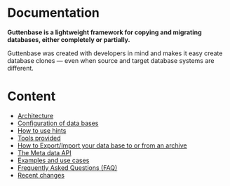 # Documentation

**Guttenbase is a lightweight framework for copying and migrating databases, either completely or partially.**

Guttenbase was created with developers in mind and makes it easy create database clones — even when source and target database systems are different.

# Content

* [Architecture](architecture.md)
* [Configuration of data bases](configuration.md)
* [How to use hints](hints.md)
* [Tools provided](tools.md)
* [How to Export/Import your data base to or from an archive](export.md)
* [The Meta data API](meta.md)
* [Examples and use cases](examples.md)
* [Frequently Asked Questions (FAQ)](faq.md)
* [Recent changes](changelog.md)